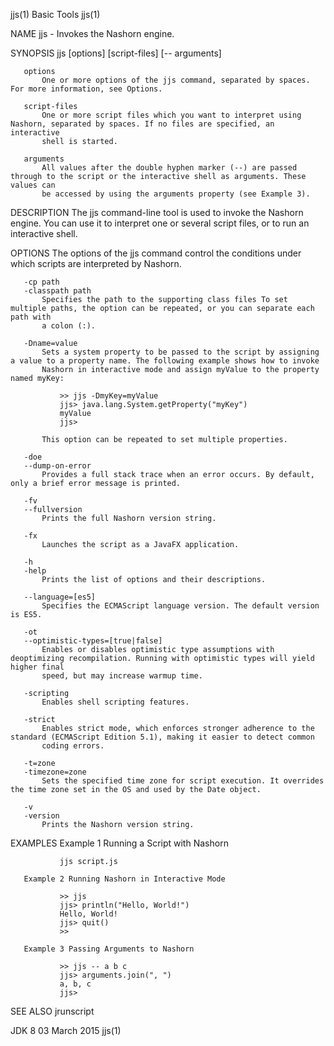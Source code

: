 jjs(1)                                                              Basic Tools                                                             jjs(1)

NAME
       jjs - Invokes the Nashorn engine.

SYNOPSIS
           jjs [options] [script-files] [-- arguments]

       options
           One or more options of the jjs command, separated by spaces. For more information, see Options.

       script-files
           One or more script files which you want to interpret using Nashorn, separated by spaces. If no files are specified, an interactive
           shell is started.

       arguments
           All values after the double hyphen marker (--) are passed through to the script or the interactive shell as arguments. These values can
           be accessed by using the arguments property (see Example 3).

DESCRIPTION
       The jjs command-line tool is used to invoke the Nashorn engine. You can use it to interpret one or several script files, or to run an
       interactive shell.

OPTIONS
       The options of the jjs command control the conditions under which scripts are interpreted by Nashorn.

       -cp path
       -classpath path
           Specifies the path to the supporting class files To set multiple paths, the option can be repeated, or you can separate each path with
           a colon (:).

       -Dname=value
           Sets a system property to be passed to the script by assigning a value to a property name. The following example shows how to invoke
           Nashorn in interactive mode and assign myValue to the property named myKey:

               >> jjs -DmyKey=myValue
               jjs> java.lang.System.getProperty("myKey")
               myValue
               jjs>

           This option can be repeated to set multiple properties.

       -doe
       --dump-on-error
           Provides a full stack trace when an error occurs. By default, only a brief error message is printed.

       -fv
       --fullversion
           Prints the full Nashorn version string.

       -fx
           Launches the script as a JavaFX application.

       -h
       -help
           Prints the list of options and their descriptions.

       --language=[es5]
           Specifies the ECMAScript language version. The default version is ES5.

       -ot
       --optimistic-types=[true|false]
           Enables or disables optimistic type assumptions with deoptimizing recompilation. Running with optimistic types will yield higher final
           speed, but may increase warmup time.

       -scripting
           Enables shell scripting features.

       -strict
           Enables strict mode, which enforces stronger adherence to the standard (ECMAScript Edition 5.1), making it easier to detect common
           coding errors.

       -t=zone
       -timezone=zone
           Sets the specified time zone for script execution. It overrides the time zone set in the OS and used by the Date object.

       -v
       -version
           Prints the Nashorn version string.

EXAMPLES
       Example 1 Running a Script with Nashorn

               jjs script.js

       Example 2 Running Nashorn in Interactive Mode

               >> jjs
               jjs> println("Hello, World!")
               Hello, World!
               jjs> quit()
               >>

       Example 3 Passing Arguments to Nashorn

               >> jjs -- a b c
               jjs> arguments.join(", ")
               a, b, c
               jjs>

SEE ALSO
       jrunscript

JDK 8                                                              03 March 2015                                                            jjs(1)
